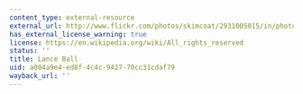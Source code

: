 ```yaml
---
content_type: external-resource
external_url: http://www.flickr.com/photos/skimcoat/2931005015/in/photostream/
has_external_license_warning: true
license: https://en.wikipedia.org/wiki/All_rights_reserved
status: ''
title: Lance Ball
uid: a004a9e4-ed8f-4c4c-9427-70cc31cdaf79
wayback_url: ''
---
```

